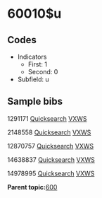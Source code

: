 # 60010$u

## Codes

-   Indicators
    -   First: 1
    -   Second: 0
-   Subfield: u

## Sample bibs

1291171 [Quicksearch](https://search.library.yale.edu/catalog/1291171) [VXWS](http://prodorbis.library.yale.edu:7014/vxws/GetHoldingsService?bibId=1291171)

2148558 [Quicksearch](https://search.library.yale.edu/catalog/2148558) [VXWS](http://prodorbis.library.yale.edu:7014/vxws/GetHoldingsService?bibId=2148558)

12870757 [Quicksearch](https://search.library.yale.edu/catalog/12870757) [VXWS](http://prodorbis.library.yale.edu:7014/vxws/GetHoldingsService?bibId=12870757)

14638837 [Quicksearch](https://search.library.yale.edu/catalog/14638837) [VXWS](http://prodorbis.library.yale.edu:7014/vxws/GetHoldingsService?bibId=14638837)

14978995 [Quicksearch](https://search.library.yale.edu/catalog/14978995) [VXWS](http://prodorbis.library.yale.edu:7014/vxws/GetHoldingsService?bibId=14978995)

**Parent topic:**[600](../../tags/600/600.md)

